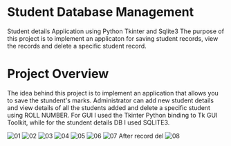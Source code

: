
# Student Database Management
Student details Application using Python Tkinter and Sqlite3
The purpose of this project is to implement an applicaton for saving student records, view the records and delete a specific student record.

# Project Overview
The idea behind this project is to implement an application that allows you to save the stundent's marks. Administrator can add new student details and view details of all the students added and delete a specific student using ROLL NUMBER.  For GUI I used the Tkinter Python binding to Tk GUI Toolkit, while for the stundent details DB I used SQLITE3.

![01](https://user-images.githubusercontent.com/86183514/122670931-0a446280-d1e2-11eb-9812-e4922908346d.JPG)
![02](https://user-images.githubusercontent.com/86183514/122670933-0b758f80-d1e2-11eb-9efe-4a2d444e6e28.JPG)
![03](https://user-images.githubusercontent.com/86183514/122670934-0c0e2600-d1e2-11eb-85ef-860cc49f05f7.JPG)
![04](https://user-images.githubusercontent.com/86183514/122670935-0ca6bc80-d1e2-11eb-8d63-a5edf0c0a4da.JPG)
![05](https://user-images.githubusercontent.com/86183514/122670937-0d3f5300-d1e2-11eb-94d2-b272dfd4069f.JPG)
![06](https://user-images.githubusercontent.com/86183514/122670938-0d3f5300-d1e2-11eb-9da7-05a281665e6a.JPG)
![07 After record del](https://user-images.githubusercontent.com/86183514/122670940-0dd7e980-d1e2-11eb-9661-aa3100fbc1c4.JPG)
![08](https://user-images.githubusercontent.com/86183514/122670941-0e708000-d1e2-11eb-97f0-821e5f26344d.JPG)
